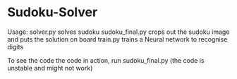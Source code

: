 # Sudoku-Solver

Usage: solver.py solves sudoku
sudoku_final.py crops out the sudoku image and puts the solution on board
train.py trains a Neural network to recognise digits
     
  To see the code the code in action, run sudoku_final.py (the code is unstable and might not work)

